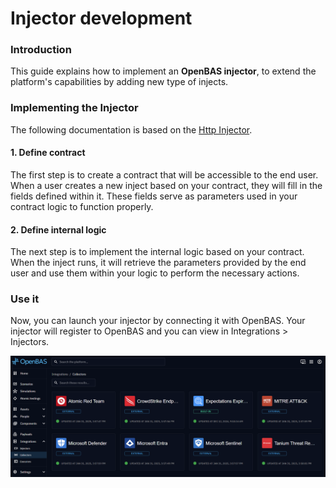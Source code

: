 # Injector development

### Introduction

This guide explains how to implement an **OpenBAS injector**, to extend the platform's capabilities by adding new type
of injects.

### Implementing the Injector

The following documentation is based on
the [Http Injector](https://github.com/OpenBAS-Platform/injectors/tree/main/http-query).

#### 1. Define contract

The first step is to create a contract that will be accessible to the end user. When a user creates a new inject based
on your contract, they will fill in the fields defined within it. These fields serve as parameters used in your contract
logic to function properly.

#### 2. Define internal logic

The next step is to implement the internal logic based on your contract. When the inject runs, it will retrieve the
parameters provided by the end user and use them within your logic to perform the necessary actions.

### Use it

Now, you can launch your injector by connecting it with OpenBAS.
Your injector will register to OpenBAS and you can view in Integrations > Injectors.

![Injectors view in OpenBAS](assets/collectors-view.png)

